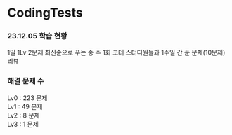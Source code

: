 # CodingTests

### 23.12.05 학습 현황
1일 1Lv 2문제 최신순으로 푸는 중
주 1회 코테 스터디원들과 1주일 간 푼 문제(10문제) 리뷰

### 해결 문제 수
Lv0 : 223 문제 
<br/>
Lv1 : 49 문제
<br/>
Lv2 : 8 문제
<br/>
Lv3 : 1 문제 
